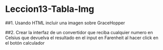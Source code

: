 # Leccion13-Tabla-Img
  ##1. Usando HTML incluir una imagen sobre 
  GraceHopper

  ##2. Crear la interfaz de un convertidor
  que reciba cualquier numero en Celsius que 
  devuelva el resultado en el input en Farenheit
  al hacer click en el botón calculador
